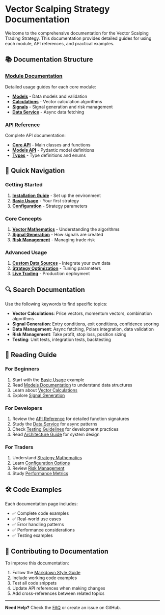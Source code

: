 # Vector Scalping Strategy Documentation

Welcome to the comprehensive documentation for the Vector Scalping Trading Strategy. This documentation provides detailed guides for using each module, API references, and practical examples.

## 📚 Documentation Structure

### [Module Documentation](modules/)
Detailed usage guides for each core module:
- **[Models](modules/models.md)** - Data models and validation
- **[Calculations](modules/calculations.md)** - Vector calculation algorithms
- **[Signals](modules/signals.md)** - Signal generation and risk management
- **[Data Service](modules/data_service.md)** - Async data fetching

### [API Reference](api/)
Complete API documentation:
- **[Core API](api/core.md)** - Main classes and functions
- **[Models API](api/models.md)** - Pydantic model definitions
- **[Types](api/types.md)** - Type definitions and enums

## 🚀 Quick Navigation

### Getting Started
1. **[Installation Guide](../README.md#installation)** - Set up the environment
2. **[Basic Usage](../README.md#basic-usage)** - Your first strategy
3. **[Configuration](modules/configuration.md)** - Strategy parameters

### Core Concepts
1. **[Vector Mathematics](modules/calculations.md#vector-mathematics)** - Understanding the algorithms
2. **[Signal Generation](modules/signals.md#signal-logic)** - How signals are created
3. **[Risk Management](modules/signals.md#risk-management)** - Managing trade risk

### Advanced Usage
1. **[Custom Data Sources](modules/data_service.md#custom-sources)** - Integrate your own data
2. **[Strategy Optimization](modules/optimization.md)** - Tuning parameters
3. **[Live Trading](modules/live_trading.md)** - Production deployment

## 🔍 Search Documentation

Use the following keywords to find specific topics:

- **Vector Calculations**: Price vectors, momentum vectors, combination algorithms
- **Signal Generation**: Entry conditions, exit conditions, confidence scoring
- **Data Management**: Async fetching, Polars integration, data validation
- **Risk Management**: Take profit, stop loss, position sizing
- **Testing**: Unit tests, integration tests, backtesting

## 📖 Reading Guide

### For Beginners
1. Start with the [Basic Usage](../README.md#basic-usage) example
2. Read [Models Documentation](modules/models.md) to understand data structures
3. Learn about [Vector Calculations](modules/calculations.md)
4. Explore [Signal Generation](modules/signals.md)

### For Developers
1. Review the [API Reference](api/) for detailed function signatures
2. Study the [Data Service](modules/data_service.md) for async patterns
3. Check [Testing Guidelines](modules/testing.md) for development practices
4. Read [Architecture Guide](modules/architecture.md) for system design

### For Traders
1. Understand [Strategy Mathematics](../README.md#strategy-mathematics)
2. Learn [Configuration Options](modules/configuration.md)
3. Review [Risk Management](modules/signals.md#risk-management)
4. Study [Performance Metrics](modules/performance.md)

## 🛠️ Code Examples

Each documentation page includes:
- ✅ Complete code examples
- ✅ Real-world use cases  
- ✅ Error handling patterns
- ✅ Performance considerations
- ✅ Testing examples

## 🤝 Contributing to Documentation

To improve this documentation:
1. Follow the [Markdown Style Guide](style_guide.md)
2. Include working code examples
3. Test all code snippets
4. Update API references when making changes
5. Add cross-references between related topics

---

**Need Help?** Check the [FAQ](faq.md) or create an issue on GitHub.